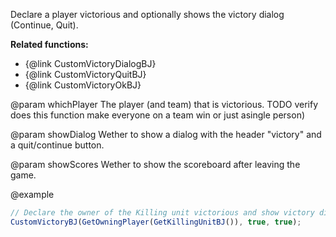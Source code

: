 Declare a player victorious
and optionally shows the victory dialog (Continue, Quit).

**Related functions:**
* {@link CustomVictoryDialogBJ}
* {@link CustomVictoryQuitBJ}
* {@link CustomVictoryOkBJ}

@param whichPlayer
The player (and team) that is victorious. TODO verify does this function make everyone on a team win or just asingle person)

@param showDialog
Wether to show a dialog with the header "victory" and a quit/continue button.

@param showScores
Wether to show the scoreboard after leaving the game.
 
@example
```typescript
// Declare the owner of the Killing unit victorious and show victory dialog and scoreboard
CustomVictoryBJ(GetOwningPlayer(GetKillingUnitBJ()), true, true);
 ```